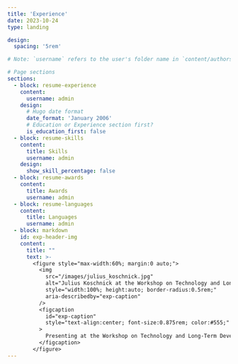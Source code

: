 ```yaml
---
title: 'Experience'
date: 2023-10-24
type: landing

design:
  spacing: '5rem'

# Note: `username` refers to the user's folder name in `content/authors/`

# Page sections
sections:
  - block: resume-experience
    content:
      username: admin
    design:
      # Hugo date format
      date_format: 'January 2006'
      # Education or Experience section first?
      is_education_first: false
  - block: resume-skills
    content:
      title: Skills
      username: admin
    design:
      show_skill_percentage: false
  - block: resume-awards
    content:
      title: Awards
      username: admin
  - block: resume-languages
    content:
      title: Languages
      username: admin
  - block: markdown
    id: exp-header-img
    content:
      title: ""
      text: >-
        <figure style="max-width:60%; margin:0 auto;">
          <img
            src="/images/julius_koschnick.jpg"
            alt="Julius Koschnick at the Workshop on Technology and Long-Term Development at the University of Valencia"
            style="width:100%; height:auto; border-radius:0.5rem;"
            aria-describedby="exp-caption"
          />
          <figcaption
            id="exp-caption"
            style="text-align:center; font-size:0.875rem; color:#555;"
          >
            Presenting at the Workshop on Technology and Long-Term Development at the University of Valencia.
          </figcaption>
        </figure>
---
```


